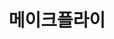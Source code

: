 ---
id: 0
title: 메이크플라이
caption: 성공적인 주식투자 플랫폼
url: https://makefly.co.kr/
view: https://raw.githubusercontent.com/didgustm/image/main/view/makefly_view.webp
thumnail: https://github.com/didgustm/image/blob/main/thumnail/makefly.jpg?raw=true
category: Stock
device: PC, Mobile
---
